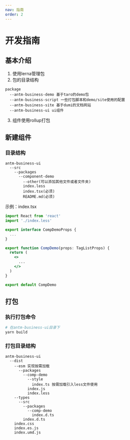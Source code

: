 ```yaml
---
nav: 指南
order: 2
---
```


# 开发指南

## 基本介绍

1. 使用lerna管理包
2. 包的目录结构
```text
package
  --antm-business-demo 基于taro的demo包
  --antm-business-script 一些打包脚本和demo/site使用的配置
  --antm-business-site 基于dumi的文档网站
  --antm-business-ui ui组件
```
3. 组件使用rollup打包

## 新建组件

### 目录结构
```text
antm-business-ui
  --src
    --packages
      --component-demo
        --other(可以添加其他文件或者文件夹)
        index.less
        index.tsx(必须)
        README.md(必须)
```

示例：index.tsx

```jsx | pure
import React from 'react'
import './index.less'

export interface CompDemoProps {
  ...
}

export function CompDemo(props: TagListProps) {
  return (
    <>
      ...
    </>
  )
}

export default CompDemo
```

## 打包

### 执行打包命令

```bash
# 在antm-business-ui目录下
yarn build
```

### 打包目录结构

```text
antm-business-ui
  --dist
    --esm 实现按需加载
      --packages
        --comp-demo
          --style
            index.ts 按需加载引入less文件使用
          index.js
          index.less
    --types
      --src
        --packages
          --comp-demo
            index.d.ts
        index.d.ts
    index.css
    index.es.js
    index.umd.js
```